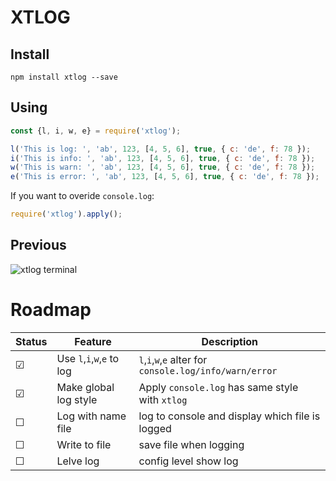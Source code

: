# XTLOG

## Install
`npm install xtlog --save`

## Using
```js
const {l, i, w, e} = require('xtlog');

l('This is log: ', 'ab', 123, [4, 5, 6], true, { c: 'de', f: 78 });
i('This is info: ', 'ab', 123, [4, 5, 6], true, { c: 'de', f: 78 });
w('This is warn: ', 'ab', 123, [4, 5, 6], true, { c: 'de', f: 78 });
e('This is error: ', 'ab', 123, [4, 5, 6], true, { c: 'de', f: 78 });
```

If you want to overide `console.log`:
```js
require('xtlog').apply();
```
## Previous
![xtlog terminal](https://user-images.githubusercontent.com/24609363/101238506-54b53480-3713-11eb-8da2-02d7338050f7.png)

# Roadmap 

| Status   |  Feature            | Description |
| -------  | --------------------| ----------- |
| &#9745;  |  Use `l`,`i`,`w`,`e` to log | `l`,`i`,`w`,`e` alter for `console.log/info/warn/error` |
| &#9745;  |  Make global log style | Apply `console.log` has same style with `xtlog` |
| &#9744;  |  Log with name file | log to console and display which file is logged |
| &#9744;  |  Write to file      | save file when logging      |
| &#9744;  |  Lelve log          | config level show log       |
